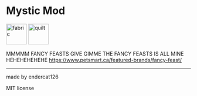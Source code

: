 # Mystic Mod

<img alt="fabric" height="56" src="https://cdn.jsdelivr.net/npm/@intergrav/devins-badges@3/assets/cozy/supported/fabric_vector.svg">
<img alt="quilt" height="56" src="https://cdn.jsdelivr.net/npm/@intergrav/devins-badges@3/assets/cozy/supported/quilt_vector.svg">

MMMMM FANCY FEASTS GIVE GIMME THE FANCY FEASTS IS ALL MINE HEHEHEHEHEHE https://www.petsmart.ca/featured-brands/fancy-feast/

---

made by endercat126
 
MIT license